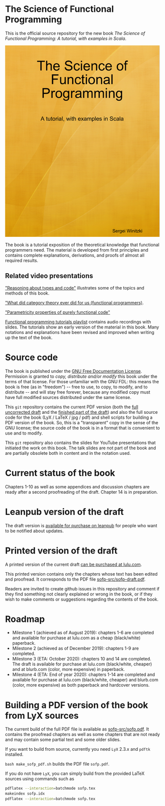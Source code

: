 # The Science of Functional Programming

This is the official source repository for the new book _The Science of Functional Programming: A tutorial, with examples in Scala_.

![Book cover](book-draft-cover.png?s=150)

The book is a tutorial exposition of the theoretical knowledge that functional programmers need. The material is developed from first principles and contains complete explanations, derivations, and proofs of almost all required results.

## Related video presentations

["Reasoning about types and code"](https://www.youtube.com/watch?v=tgr_dV7_53s) illustrates some of the topics and methods of this book.

["What did category theory ever did for us (functional programmers)](https://www.youtube.com/watch?v=Zau8CxsfxOo).

["Parametricity properties of purely functional code"](https://youtu.be/vTWLtBTEmAY)

[Functional programming tutorials playlist](https://www.youtube.com/playlist?list=PLcoadSpY7rHXJWbUkjQ3P9MXBbXxLP8kV)
contains audio recordings with slides. The tutorials show an early version of the material in this book.
Many notations and explanations have been revised and improved when writing up the text of the book.

# Source code

The book is published under the [GNU Free Documentation License](https://www.gnu.org/licenses/old-licenses/fdl-1.2.en.html).
Permission is granted to _copy, distribute and/or modify_ this book under the terms of that license.
For those unfamiliar with the GNU FDL: this means the book is free (as in "freedom")
-- free to use, to copy, to modify, and to distribute -- and will stay free forever, because any modified copy must have full modified sources distributed under the same license.

This `git` repository contains the current PDF version (both the [full uncorrected draft](sofp-src/sofp.pdf) and the [finished part of the draft](sofp-src/sofp-draft.pdf))
and also the full source code for the book (LyX / LaTeX / jpg / pdf) and shell scripts for building a PDF version of the book.
So, this is a "transparent" copy in the sense of the GNU license; the source code of the book is in a format that is convenient to use and to modify.

This `git` repository also contains the slides for YouTube presentations that initiated the work on this book.
The talk slides are not part of the book and are partially obsolete both in content and in the notation used.

# Current status of the book

Chapters 1-10 as well as some appendices and discussion chapters are ready after a second proofreading of the draft. Chapter 14 is in preparation.

# Leanpub version of the draft

The draft version is [available for purchase on leanpub](https://leanpub.com/sofp) for people who want to be notified about updates.

# Printed version of the draft

A printed version of the current draft [can be purchased at lulu.com](https://www.lulu.com/en/us/shop/sergei-winitzki/the-science-of-functional-programming-draft-version/paperback/product-1y5zzgje.html).

This printed version contains only the chapters whose text has been edited and proofread. It corresponds to the PDF file
[sofp-src/sofp-draft.pdf](sofp-src/sofp-draft.pdf).

Readers are invited to create github issues in this repository and comment if they find something not clearly explained or wrong in the book,
or if they wish to make comments or suggestions regarding the contents of the book.


# Roadmap

- Milestone 1 (achieved as of August 2019): chapters 1-6 are completed and available for purchase at lulu.com as a cheap (black/white) paperback.
- Milestone 2 (achieved as of December 2019): chapters 1-9 are completed.
- Milestone 3 (ETA: October 2020): chapters 10 and 14 are completed. The draft is available for purchase at lulu.com (black/white, cheaper) and at blurb.com (color, more expensive) in paperback.
- Milestone 4 (ETA: End of year 2020): chapters 1-14 are completed and available for purchase at lulu.com (black/white, cheaper) and blurb.com (color, more expensive) as both paperback and hardcover versions.

# Building a PDF version of the book from LyX sources

The current build of the full PDF file is available as [sofp-src/sofp.pdf](sofp-src/sofp.pdf).
It contains the proofread chapters as well as some chapters that are not ready and may contain some partial text and some older slides.

If you want to build from source, currently you need `LyX` 2.3.x and `pdftk` installed. 

`bash make_sofp_pdf.sh` builds the PDF file `sofp.pdf`.

If you do not have `LyX`, you can simply build from the provided LaTeX sources using commands such as

```bash
pdflatex --interaction=batchmode sofp.tex
makeindex sofp.idx
pdflatex --interaction=batchmode sofp.tex
```
